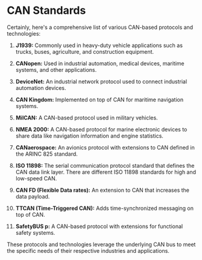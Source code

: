 # CAN Standards

Certainly, here's a comprehensive list of various CAN-based protocols and technologies:

1. **J1939:** Commonly used in heavy-duty vehicle applications such as trucks, buses, agriculture, and construction equipment.

2. **CANopen:** Used in industrial automation, medical devices, maritime systems, and other applications.  

3. **DeviceNet:** An industrial network protocol used to connect industrial automation devices.

4. **CAN Kingdom:** Implemented on top of CAN for maritime navigation systems.

5. **MilCAN:** A CAN-based protocol used in military vehicles.

6. **NMEA 2000:** A CAN-based protocol for marine electronic devices to share data like navigation information and engine statistics.

7. **CANaerospace:** An avionics protocol with extensions to CAN defined in the ARINC 825 standard.

8. **ISO 11898:** The serial communication protocol standard that defines the CAN data link layer. There are different ISO 11898 standards for high and low-speed CAN.

9. **CAN FD (Flexible Data rates):** An extension to CAN that increases the data payload.

10. **TTCAN (Time-Triggered CAN):** Adds time-synchronized messaging on top of CAN. 

11. **SafetyBUS p:** A CAN-based protocol with extensions for functional safety systems.

These protocols and technologies leverage the underlying CAN bus to meet the specific needs of their respective industries and applications.
